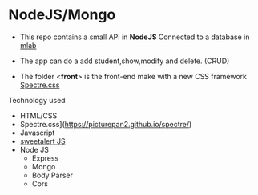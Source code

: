 # NodeJS/Mongo

* This repo contains a small API in **NodeJS** Connected to a database in [mlab](https://mlab.com/databases/becode#collections)

* The app can do a add student,show,modify and delete. (CRUD)

* The folder <**front**> is the front-end make with a new CSS framework [Spectre.css](https://picturepan2.github.io/spectre/)


Technology used
- HTML/CSS
- Spectre.css](https://picturepan2.github.io/spectre/)
- Javascript
- [sweetalert JS](https://sweetalert.js.org)
- Node JS
    * Express
    * Mongo
    * Body Parser
    * Cors
    

